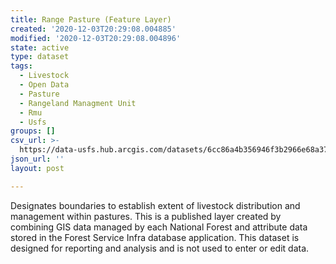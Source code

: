 ```yaml
---
title: Range Pasture (Feature Layer)
created: '2020-12-03T20:29:08.004885'
modified: '2020-12-03T20:29:08.004896'
state: active
type: dataset
tags:
  - Livestock
  - Open Data
  - Pasture
  - Rangeland Managment Unit
  - Rmu
  - Usfs
groups: []
csv_url: >-
  https://data-usfs.hub.arcgis.com/datasets/6cc86a4b356946f3b2966e68a3761da5_0.csv?outSR=%7B%22latestWkid%22%3A4269%2C%22wkid%22%3A4269%7D
json_url: ''
layout: post

---
```

Designates boundaries to establish extent of livestock distribution and management within pastures. This is a published layer created by combining GIS data managed by each National Forest and attribute data stored in the Forest Service Infra database application. This dataset is designed for reporting and analysis and is not used to enter or edit data.

